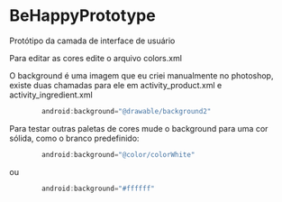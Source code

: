 # BeHappyPrototype
Protótipo da camada de interface de usuário


Para editar as cores edite o arquivo colors.xml

O background é uma imagem que eu criei manualmente no photoshop, existe duas chamadas para ele em
activity_product.xml e activity_ingredient.xml
```java
        android:background="@drawable/background2"
```
Para testar outras paletas de cores mude o background para uma cor sólida, como o branco predefinido:
```java
        android:background="@color/colorWhite"
```
ou
```java
        android:background="#ffffff"
```

